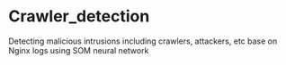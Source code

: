 # Crawler_detection
Detecting malicious intrusions including crawlers, attackers, etc base on Nginx logs using SOM neural network 
